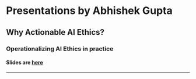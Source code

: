 # Presentations by Abhishek Gupta 

## Why Actionable AI Ethics?
### Operationalizing AI Ethics in practice 
#### Slides are [here](https://atg-abhishek.github.io/presentations/why-actionable-ai-ethics.html)
---
